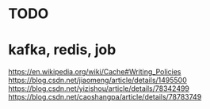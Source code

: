# TODO
# kafka, redis, job
https://en.wikipedia.org/wiki/Cache#Writing_Policies
https://blog.csdn.net/jiaomeng/article/details/1495500
https://blog.csdn.net/yizishou/article/details/78342499
https://blog.csdn.net/caoshangpa/article/details/78783749
